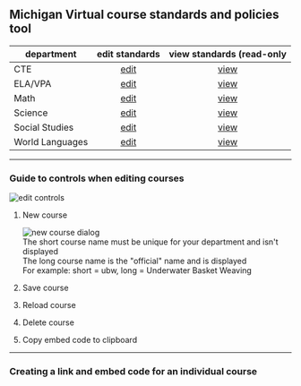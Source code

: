 ## Michigan Virtual course standards and policies tool

| department | edit standards | view standards (read-only |
|------------|:----------------:|:---------------------------:|
| CTE             |[edit](https://ktsanter.github.io/course-standards-frontend/index.html?department=cte&editmode)| [view](https://ktsanter.github.io/course-standards-frontend/index.html?department=cte&navmode) |
| ELA/VPA         |[edit](https://ktsanter.github.io/course-standards-frontend/index.html?department=elavpa&editmode)|[view](https://ktsanter.github.io/course-standards-frontend/index.html?department=elavpa&navmode) |
| Math            |[edit](https://ktsanter.github.io/course-standards-frontend/index.html?department=math&editmode)|[view](https://ktsanter.github.io/course-standards-frontend/index.html?department=math&navmode) |
| Science         |[edit](https://ktsanter.github.io/course-standards-frontend/index.html?department=science&editmode)|[view](https://ktsanter.github.io/course-standards-frontend/index.html?department=science&navmode) |
| Social Studies  |[edit](https://ktsanter.github.io/course-standards-frontend/index.html?department=ss&editmode)|[view](https://ktsanter.github.io/course-standards-frontend/index.html?department=ss&navmode) |
| World Languages |[edit](https://ktsanter.github.io/course-standards-frontend/index.html?department=wl&editmode)|[view](https://ktsanter.github.io/course-standards-frontend/index.html?department=wl&navmode) |
---

### Guide to controls when editing courses
![edit controls](https://drive.google.com/uc?id=169RBHhdbsM9DH8v152fkGAdFO9qzyXXm)
1. New course

   ![new course dialog](https://drive.google.com/uc?id=1Z_caxk97TwYAnm2lWRQcYoQlvtNma1GY)  
   The short course name must be unique for your department and isn't displayed  
   The long course name is the "official" name and is displayed  
   For example:  short = ubw, long = Underwater Basket Weaving
2. Save course
3. Reload course
4. Delete course
5. Copy embed code to clipboard
---

### Creating a link and embed code for an individual course
